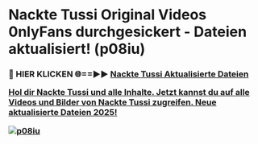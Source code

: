 # Nackte Tussi Original Videos 0nlyFans durchgesickert - Dateien aktualisiert! (p08iu)

<h3>🔴 HIER KLICKEN 🌐==►► <a href="https://tinyurl.com/h6vf6nb8" rel="nofollow">Nackte Tussi Aktualisierte Dateien

Hol dir Nackte Tussi und alle Inhalte. Jetzt kannst du auf alle Videos und Bilder von Nackte Tussi zugreifen. Neue aktualisierte Dateien 2025!

[![p08iu](https://i.imgur.com/sD4kR3V.gif)](https://tinyurl.com/h6vf6nb8)
